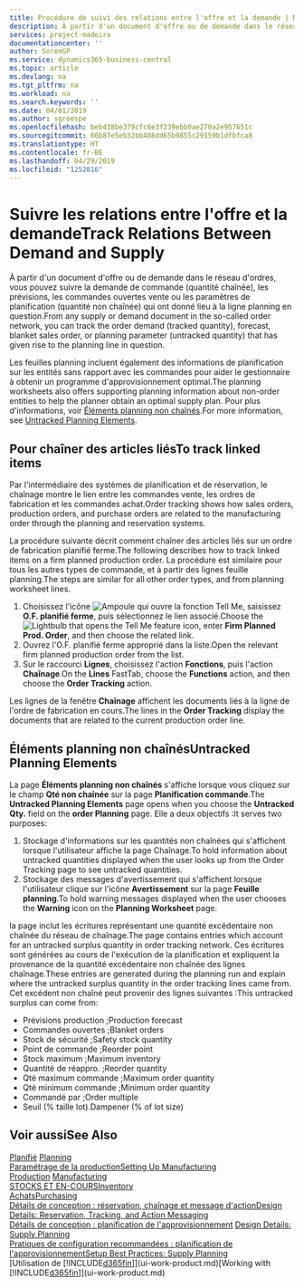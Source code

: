 ```yaml
---
title: Procédure de suivi des relations entre l'offre et la demande | Microsoft Docs
description: À partir d'un document d'offre ou de demande dans le réseau d'ordres, vous pouvez suivre la demande de commande (quantité chaînée), les prévisions, les commandes ouvertes vente ou les paramètres de planification (quantité non chaînée) qui ont donné lieu à la ligne planning en question.
services: project-madeira
documentationcenter: ''
author: SorenGP
ms.service: dynamics365-business-central
ms.topic: article
ms.devlang: na
ms.tgt_pltfrm: na
ms.workload: na
ms.search.keywords: ''
ms.date: 04/01/2019
ms.author: sgroespe
ms.openlocfilehash: beb438be379cfc6e3f239ebb0ae270a2e957651c
ms.sourcegitcommit: 60b87e5eb32bb408dd65b9855c29159b1dfbfca8
ms.translationtype: HT
ms.contentlocale: fr-BE
ms.lasthandoff: 04/29/2019
ms.locfileid: "1252816"
---
```

# <a name="track-relations-between-demand-and-supply"></a><span data-ttu-id="418e3-103">Suivre les relations entre l'offre et la demande</span><span class="sxs-lookup"><span data-stu-id="418e3-103">Track Relations Between Demand and Supply</span></span>
<span data-ttu-id="418e3-104">À partir d'un document d'offre ou de demande dans le réseau d'ordres, vous pouvez suivre la demande de commande (quantité chaînée), les prévisions, les commandes ouvertes vente ou les paramètres de planification (quantité non chaînée) qui ont donné lieu à la ligne planning en question.</span><span class="sxs-lookup"><span data-stu-id="418e3-104">From any supply or demand document in the so-called order network, you can track the order demand (tracked quantity), forecast, blanket sales order, or planning parameter (untracked quantity) that has given rise to the planning line in question.</span></span>

<span data-ttu-id="418e3-105">Les feuilles planning incluent également des informations de planification sur les entités sans rapport avec les commandes pour aider le gestionnaire à obtenir un programme d'approvisionnement optimal.</span><span class="sxs-lookup"><span data-stu-id="418e3-105">The planning worksheets also offers supporting planning information about non-order entities to help the planner obtain an optimal supply plan.</span></span> <span data-ttu-id="418e3-106">Pour plus d'informations, voir [Éléments planning non chaînés](production-how-track-demand-supply.md#untracked-planning-elements).</span><span class="sxs-lookup"><span data-stu-id="418e3-106">For more information, see [Untracked Planning Elements](production-how-track-demand-supply.md#untracked-planning-elements).</span></span>

## <a name="to-track-linked-items"></a><span data-ttu-id="418e3-107">Pour chaîner des articles liés</span><span class="sxs-lookup"><span data-stu-id="418e3-107">To track linked items</span></span>
<span data-ttu-id="418e3-108">Par l'intermédiaire des systèmes de planification et de réservation, le chaînage montre le lien entre les commandes vente, les ordres de fabrication et les commandes achat.</span><span class="sxs-lookup"><span data-stu-id="418e3-108">Order tracking shows how sales orders, production orders, and purchase orders are related to the manufacturing order through the planning and reservation systems.</span></span>

<span data-ttu-id="418e3-109">La procédure suivante décrit comment chaîner des articles liés sur un ordre de fabrication planifié ferme.</span><span class="sxs-lookup"><span data-stu-id="418e3-109">The following describes how to track linked items on a firm planned production order.</span></span> <span data-ttu-id="418e3-110">La procédure est similaire pour tous les autres types de commande, et à partir des lignes feuille planning.</span><span class="sxs-lookup"><span data-stu-id="418e3-110">The steps are similar for all other order types, and from planning worksheet lines.</span></span>

1. <span data-ttu-id="418e3-111">Choisissez l'icône ![Ampoule qui ouvre la fonction Tell Me](media/ui-search/search_small.png "Dites-moi ce que vous voulez faire"), saisissez **O.F. planifié ferme**, puis sélectionnez le lien associé.</span><span class="sxs-lookup"><span data-stu-id="418e3-111">Choose the ![Lightbulb that opens the Tell Me feature](media/ui-search/search_small.png "Tell me what you want to do") icon, enter **Firm Planned Prod. Order**, and then choose the related link.</span></span>
2. <span data-ttu-id="418e3-112">Ouvrez l'O.F. planifié ferme approprié dans la liste.</span><span class="sxs-lookup"><span data-stu-id="418e3-112">Open the relevant firm planned production order from the list.</span></span>
3. <span data-ttu-id="418e3-113">Sur le raccourci **Lignes**, choisissez l'action **Fonctions**, puis l'action **Chaînage**.</span><span class="sxs-lookup"><span data-stu-id="418e3-113">On the **Lines** FastTab, choose the **Functions** action, and then choose the **Order Tracking** action.</span></span>

<span data-ttu-id="418e3-114">Les lignes de la fenêtre **Chaînage** affichent les documents liés à la ligne de l'ordre de fabrication en cours.</span><span class="sxs-lookup"><span data-stu-id="418e3-114">The lines in the **Order Tracking** display the documents that are related to the current production order line.</span></span>

## <a name="untracked-planning-elements"></a><span data-ttu-id="418e3-115">Éléments planning non chaînés</span><span class="sxs-lookup"><span data-stu-id="418e3-115">Untracked Planning Elements</span></span>
<span data-ttu-id="418e3-116">La page **Éléments planning non chaînés** s'affiche lorsque vous cliquez sur le champ **Qté non chaînée** sur la page **Planification commande**.</span><span class="sxs-lookup"><span data-stu-id="418e3-116">The **Untracked Planning Elements** page opens when you choose the **Untracked Qty.** field on the **order Planning** page.</span></span> <span data-ttu-id="418e3-117">Elle a deux objectifs :</span><span class="sxs-lookup"><span data-stu-id="418e3-117">It serves two purposes:</span></span>

1. <span data-ttu-id="418e3-118">Stockage d'informations sur les quantités non chaînées qui s'affichent lorsque l'utilisateur affiche la page Chaînage.</span><span class="sxs-lookup"><span data-stu-id="418e3-118">To hold information about untracked quantities displayed when the user looks up from the Order Tracking page to see untracked quantities.</span></span>
2. <span data-ttu-id="418e3-119">Stockage des messages d'avertissement qui s'affichent lorsque l'utilisateur clique sur l'icône **Avertissement** sur la page **Feuille planning**.</span><span class="sxs-lookup"><span data-stu-id="418e3-119">To hold warning messages displayed when the user chooses the **Warning** icon on the **Planning Worksheet** page.</span></span>

<span data-ttu-id="418e3-120">la page inclut les écritures représentant une quantité excédentaire non chaînée du réseau de chaînage.</span><span class="sxs-lookup"><span data-stu-id="418e3-120">The page contains entries which account for an untracked surplus quantity in order tracking network.</span></span> <span data-ttu-id="418e3-121">Ces écritures sont générées au cours de l'exécution de la planification et expliquent la provenance de la quantité excédentaire non chaînée des lignes chaînage.</span><span class="sxs-lookup"><span data-stu-id="418e3-121">These entries are generated during the planning run and explain where the untracked surplus quantity in the order tracking lines came from.</span></span> <span data-ttu-id="418e3-122">Cet excédent non chaîné peut provenir des lignes suivantes :</span><span class="sxs-lookup"><span data-stu-id="418e3-122">This untracked surplus can come from:</span></span>

- <span data-ttu-id="418e3-123">Prévisions production ;</span><span class="sxs-lookup"><span data-stu-id="418e3-123">Production forecast</span></span>
- <span data-ttu-id="418e3-124">Commandes ouvertes ;</span><span class="sxs-lookup"><span data-stu-id="418e3-124">Blanket orders</span></span>
- <span data-ttu-id="418e3-125">Stock de sécurité ;</span><span class="sxs-lookup"><span data-stu-id="418e3-125">Safety stock quantity</span></span>
- <span data-ttu-id="418e3-126">Point de commande ;</span><span class="sxs-lookup"><span data-stu-id="418e3-126">Reorder point</span></span>
- <span data-ttu-id="418e3-127">Stock maximum ;</span><span class="sxs-lookup"><span data-stu-id="418e3-127">Maximum inventory</span></span>
- <span data-ttu-id="418e3-128">Quantité de réappro. ;</span><span class="sxs-lookup"><span data-stu-id="418e3-128">Reorder quantity</span></span>
- <span data-ttu-id="418e3-129">Qté maximum commande ;</span><span class="sxs-lookup"><span data-stu-id="418e3-129">Maximum order quantity</span></span>
- <span data-ttu-id="418e3-130">Qté minimum commande ;</span><span class="sxs-lookup"><span data-stu-id="418e3-130">Minimum order quantity</span></span>
- <span data-ttu-id="418e3-131">Commandé par ;</span><span class="sxs-lookup"><span data-stu-id="418e3-131">Order multiple</span></span>
- <span data-ttu-id="418e3-132">Seuil (% taille lot).</span><span class="sxs-lookup"><span data-stu-id="418e3-132">Dampener (% of lot size)</span></span>

## <a name="see-also"></a><span data-ttu-id="418e3-133">Voir aussi</span><span class="sxs-lookup"><span data-stu-id="418e3-133">See Also</span></span>  
<span data-ttu-id="418e3-134">[Planifié](production-planning.md) </span><span class="sxs-lookup"><span data-stu-id="418e3-134">[Planning](production-planning.md) </span></span>  
[<span data-ttu-id="418e3-135">Paramétrage de la production</span><span class="sxs-lookup"><span data-stu-id="418e3-135">Setting Up Manufacturing</span></span>](production-configure-production-processes.md)  
<span data-ttu-id="418e3-136">[Production](production-manage-manufacturing.md)  </span><span class="sxs-lookup"><span data-stu-id="418e3-136">[Manufacturing](production-manage-manufacturing.md)  </span></span>  
[<span data-ttu-id="418e3-137">STOCKS ET EN-COURS</span><span class="sxs-lookup"><span data-stu-id="418e3-137">Inventory</span></span>](inventory-manage-inventory.md)  
[<span data-ttu-id="418e3-138">Achats</span><span class="sxs-lookup"><span data-stu-id="418e3-138">Purchasing</span></span>](purchasing-manage-purchasing.md)  
[<span data-ttu-id="418e3-139">Détails de conception : réservation, chaînage et message d'action</span><span class="sxs-lookup"><span data-stu-id="418e3-139">Design Details: Reservation, Tracking, and Action Messaging</span></span>](design-details-reservation-order-tracking-and-action-messaging.md)  
<span data-ttu-id="418e3-140">[Détails de conception : planification de l'approvisionnement](design-details-supply-planning.md) </span><span class="sxs-lookup"><span data-stu-id="418e3-140">[Design Details: Supply Planning](design-details-supply-planning.md) </span></span>  
[<span data-ttu-id="418e3-141">Pratiques de configuration recommandées : planification de l'approvisionnement</span><span class="sxs-lookup"><span data-stu-id="418e3-141">Setup Best Practices: Supply Planning</span></span>](setup-best-practices-supply-planning.md)  
<span data-ttu-id="418e3-142">[Utilisation de [!INCLUDE[d365fin](includes/d365fin_md.md)]](ui-work-product.md)</span><span class="sxs-lookup"><span data-stu-id="418e3-142">[Working with [!INCLUDE[d365fin](includes/d365fin_md.md)]](ui-work-product.md)</span></span>
